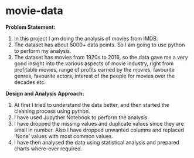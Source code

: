 # movie-data
**Problem Statement:**
1. In this project I am doing the analysis of movies from IMDB.
2. The dataset has about 5000+ data points. So I am going to use python to perform my analysis.
3. The dataset has movies from 1920s to 2016, so the data gave me a very good insight into the various aspects of movie industry, right from profitable movies, range of profits earned by the movies, favourite genres, favourite actors, interest of the people for movies over the decades etc.

**Design and Analysis Approach:**
1. At first I tried to understand the data better, and then started the cleaning process using python.
2. I have used Jupyther Notebook to perform the analysis.
3. I have dropped the missing values and duplicate values since they are small in number. Also I have dropped unwanted columns and replaced ‘None’ values with most common values.
4. I have then analysed the data using statistical analysis and prepared charts where-ever required.



